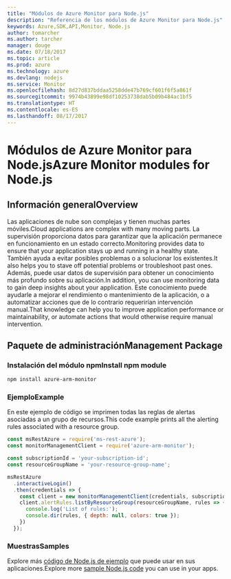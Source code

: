 ```yaml
---
title: "Módulos de Azure Monitor para Node.js"
description: "Referencia de los módulos de Azure Monitor para Node.js"
keywords: Azure,SDK,API,Monitor, Node.js
author: tomarcher
ms.author: tarcher
manager: douge
ms.date: 07/18/2017
ms.topic: article
ms.prod: azure
ms.technology: azure
ms.devlang: nodejs
ms.service: Monitor
ms.openlocfilehash: 8d27d837bddaa5258dde47b769cf601f6f5a861f
ms.sourcegitcommit: 9974b43899e98df10253738dab5b09b484ac1bf5
ms.translationtype: HT
ms.contentlocale: es-ES
ms.lasthandoff: 08/17/2017
---
```

# <a name="azure-monitor-modules-for-nodejs"></a><span data-ttu-id="78f82-104">Módulos de Azure Monitor para Node.js</span><span class="sxs-lookup"><span data-stu-id="78f82-104">Azure Monitor modules for Node.js</span></span>

## <a name="overview"></a><span data-ttu-id="78f82-105">Información general</span><span class="sxs-lookup"><span data-stu-id="78f82-105">Overview</span></span>
<span data-ttu-id="78f82-106">Las aplicaciones de nube son complejas y tienen muchas partes móviles.</span><span class="sxs-lookup"><span data-stu-id="78f82-106">Cloud applications are complex with many moving parts.</span></span> <span data-ttu-id="78f82-107">La supervisión proporciona datos para garantizar que la aplicación permanece en funcionamiento en un estado correcto.</span><span class="sxs-lookup"><span data-stu-id="78f82-107">Monitoring provides data to ensure that your application stays up and running in a healthy state.</span></span> <span data-ttu-id="78f82-108">También ayuda a evitar posibles problemas o a solucionar los existentes.</span><span class="sxs-lookup"><span data-stu-id="78f82-108">It also helps you to stave off potential problems or troubleshoot past ones.</span></span> <span data-ttu-id="78f82-109">Además, puede usar datos de supervisión para obtener un conocimiento más profundo sobre su aplicación.</span><span class="sxs-lookup"><span data-stu-id="78f82-109">In addition, you can use monitoring data to gain deep insights about your application.</span></span> <span data-ttu-id="78f82-110">Este conocimiento puede ayudarle a mejorar el rendimiento o mantenimiento de la aplicación, o a automatizar acciones que de lo contrario requerirían intervención manual.</span><span class="sxs-lookup"><span data-stu-id="78f82-110">That knowledge can help you to improve application performance or maintainability, or automate actions that would otherwise require manual intervention.</span></span>

## <a name="management-package"></a><span data-ttu-id="78f82-111">Paquete de administración</span><span class="sxs-lookup"><span data-stu-id="78f82-111">Management Package</span></span>

### <a name="install-npm-module"></a><span data-ttu-id="78f82-112">Instalación del módulo npm</span><span class="sxs-lookup"><span data-stu-id="78f82-112">Install npm module</span></span>

```bash
npm install azure-arm-monitor
```

### <a name="example"></a><span data-ttu-id="78f82-113">Ejemplo</span><span class="sxs-lookup"><span data-stu-id="78f82-113">Example</span></span>

<span data-ttu-id="78f82-114">En este ejemplo de código se imprimen todas las reglas de alertas asociadas a un grupo de recursos.</span><span class="sxs-lookup"><span data-stu-id="78f82-114">This code example prints all the alerting rules associated with a resource group.</span></span>

```javascript
const msRestAzure = require('ms-rest-azure');
const monitorManagementClient = require('azure-arm-monitor');

const subscriptionId = 'your-subscription-id';
const resourceGroupName = 'your-resource-group-name';

msRestAzure
  .interactiveLogin()
  .then(credentials => {
    const client = new monitorManagementClient(credentials, subscriptionId);
    client.alertRules.listByResourceGroup(resourceGroupName, rules => {
      console.log('List of rules:');
      console.dir(rules, { depth: null, colors: true });
    })
  });

```

### <a name="samples"></a><span data-ttu-id="78f82-115">Muestras</span><span class="sxs-lookup"><span data-stu-id="78f82-115">Samples</span></span>

<span data-ttu-id="78f82-116">Explore más [código de Node.js de ejemplo](https://azure.microsoft.com/resources/samples/?platform=nodejs) que puede usar en sus aplicaciones.</span><span class="sxs-lookup"><span data-stu-id="78f82-116">Explore more [sample Node.js code](https://azure.microsoft.com/resources/samples/?platform=nodejs) you can use in your apps.</span></span>
